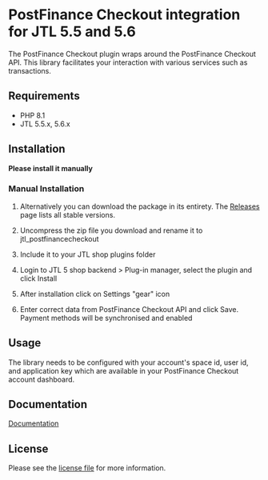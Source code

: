 

PostFinance Checkout integration for JTL 5.5 and 5.6
=============================

The PostFinance Checkout plugin wraps around the PostFinance Checkout API. This library facilitates your interaction with various services such as transactions.

## Requirements

- PHP 8.1
- JTL 5.5.x, 5.6.x

## Installation

**Please install it manually**

### Manual Installation


1. Alternatively you can download the package in its entirety. The [Releases](../../releases) page lists all stable versions.

2. Uncompress the zip file you download and rename it to jtl_postfinancecheckout

3. Include it to your JTL shop plugins folder

4. Login to JTL 5 shop backend > Plug-in manager, select the plugin and click Install

5. After installation click on Settings "gear" icon

6. Enter correct data from PostFinance Checkout API and click Save. Payment methods will be synchronised and enabled


## Usage
The library needs to be configured with your account's space id, user id, and application key which are available in your PostFinance Checkout
account dashboard.

## Documentation

[Documentation](https://plugin-documentation.postfinance-checkout.ch/pfpayments/jtl-5/1.0.39/docs/en/documentation.html)

## License

Please see the [license file](https://github.com/pfpayments/jtl-5/blob/master/LICENSE.txt) for more information.
